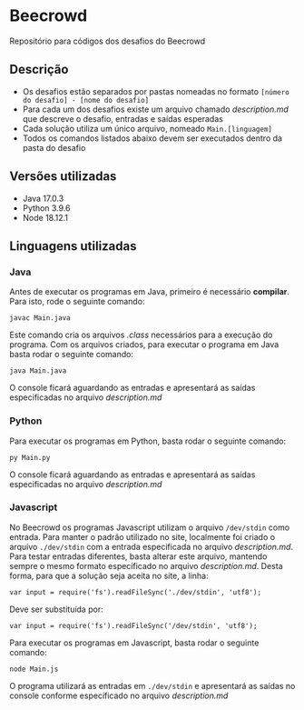 # Beecrowd

Repositório para códigos dos desafios do Beecrowd

## Descrição

- Os desafios estão separados por pastas nomeadas no formato `[número do desafio] - [nome do desafio]`
- Para cada um dos desafios existe um arquivo chamado *description.md* que descreve o desafio, entradas e saídas esperadas
- Cada solução utiliza um único arquivo, nomeado `Main.[linguagem]`
- Todos os comandos listados abaixo devem ser executados dentro da pasta do desafio

## Versões utilizadas

- Java 17.0.3
- Python 3.9.6
- Node 18.12.1

## Linguagens utilizadas

### Java

Antes de executar os programas em Java, primeiro é necessário **compilar**. Para isto, rode o seguinte comando:

`javac Main.java`

Este comando cria os arquivos *.class* necessários para a execução do programa. Com os arquivos criados, para executar o programa em Java basta rodar o seguinte comando:

`java Main.java`

O console ficará aguardando as entradas e apresentará as saídas especificadas no arquivo *description.md*

### Python

Para executar os programas em Python, basta rodar o seguinte comando:

`py Main.py`

O console ficará aguardando as entradas e apresentará as saídas especificadas no arquivo *description.md*

### Javascript

No Beecrowd os programas Javascript utilizam o arquivo `/dev/stdin` como entrada. Para manter o padrão utilizado no site, localmente foi criado o arquivo `./dev/stdin` com a entrada especificada no arquivo *description.md*. Para testar entradas diferentes, basta alterar este arquivo, mantendo sempre o mesmo formato especificado no arquivo *description.md*. Desta forma, para que a solução seja aceita no site, a linha:

`var input = require('fs').readFileSync('./dev/stdin', 'utf8');`

Deve ser substituída por:

`var input = require('fs').readFileSync('/dev/stdin', 'utf8');`

Para executar os programas em Javascript, basta rodar o seguinte comando:

`node Main.js`

O programa utilizará as entradas em `./dev/stdin` e apresentará as saídas no console conforme especificado no arquivo *description.md*
